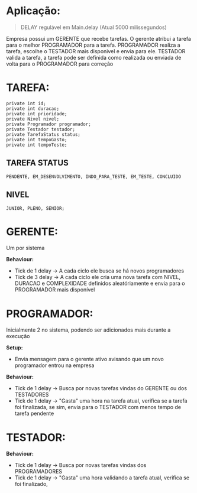 # Aplicação:

>DELAY regulável em Main.delay (Atual 5000 milissegundos)

Empresa possui um GERENTE que recebe tarefas.
O gerente atribui a tarefa para o melhor PROGRAMADOR para a tarefa.
PROGRAMADOR realiza a tarefa, escolhe o TESTADOR mais disponivel e envia para ele.
TESTADOR valida a tarefa, a tarefa pode ser definida como realizada ou enviada de volta para o PROGRAMADOR para correção


# TAREFA:

	private int id;
	private int duracao;
	private int prioridade;
	private Nivel nivel;
	private Programador programador;
	private Testador testador;
	private TarefaStatus status;
	private int tempoGasto;
	private int tempoTeste;


## TAREFA STATUS

	PENDENTE, EM_DESENVOLVIMENTO, INDO_PARA_TESTE, EM_TESTE, CONCLUIDO

## NIVEL
    JUNIOR, PLENO, SENIOR;


# GERENTE:

Um por sistema

**Behaviour:**

- Tick de 1 delay -> A cada ciclo ele busca se há novos programadores
- Tick de 3 delay -> A cada ciclo ele cria uma nova tarefa com NIVEL, DURACAO e COMPLEXIDADE definidos aleatóriamente
 e envia para o PROGRAMADOR mais disponível


# PROGRAMADOR:

Inicialmente 2 no sistema, podendo ser adicionados mais durante a execução

**Setup:**
- Envia mensagem para o gerente ativo avisando que um novo programador entrou na empresa

**Behaviour:**

- Tick de 1 delay -> Busca por novas tarefas vindas do GERENTE ou dos TESTADORES
- Tick de 1 delay -> "Gasta" uma hora na tarefa atual, verifica se a tarefa foi finalizada, se sim, envia para o TESTADOR com menos tempo de tarefa pendente


# TESTADOR:

**Behaviour:**

- Tick de 1 delay -> Busca por novas tarefas vindas dos PROGRAMADORES
- Tick de 1 delay -> "Gasta" uma hora validando a tarefa atual, verifica se foi finalizado, 
